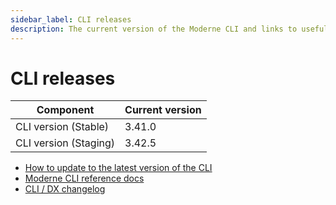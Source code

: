 ```yaml
---
sidebar_label: CLI releases
description: The current version of the Moderne CLI and links to useful CLI documentation.
---
```


# CLI releases

| Component             | Current version |
| --------------------- | --------------- |
| CLI version (Stable)  | 3.41.0          |
| CLI version (Staging) | 3.42.5          |

* [How to update to the latest version of the CLI](../user-documentation/moderne-cli/how-to-guides/cli-upgrade.md)
* [Moderne CLI reference docs](../user-documentation/moderne-cli/cli-reference.md)
* [CLI / DX changelog](./cli-dx.md)
